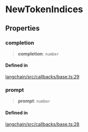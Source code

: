 NewTokenIndices
===============

Properties[](#properties "Direct link to Properties")
------------------------------------------------------

### completion[](#completion "Direct link to completion")

> **completion**: `number`

#### Defined in[](#defined-in "Direct link to Defined in")

[langchain/src/callbacks/base.ts:29](https://github.com/hwchase17/langchainjs/blob/1c1274d/langchain/src/callbacks/base.ts#L29)

### prompt[](#prompt "Direct link to prompt")

> **prompt**: `number`

#### Defined in[](#defined-in-1 "Direct link to Defined in")

[langchain/src/callbacks/base.ts:28](https://github.com/hwchase17/langchainjs/blob/1c1274d/langchain/src/callbacks/base.ts#L28)
